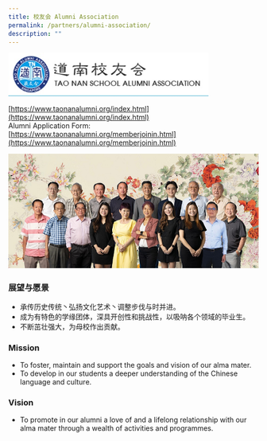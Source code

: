 ```yaml
---
title: 校友会 Alumni Association
permalink: /partners/alumni-association/
description: ""
---
```


<img src="/images/img_alumni.jpeg" 
     style="width:80%">

[https://www.taonanalumni.org/index.html](https://www.taonanalumni.org/index.html) <br>
Alumni Application Form: [https://www.taonanalumni.org/memberjoinin.html](https://www.taonanalumni.org/memberjoinin.html) 

![](/images/img_alumniPhoto.png)

### 展望与愿景

* 承传历史传统丶弘扬文化艺术丶调整步伐与时并进。
* 成为有特色的学缘团体，深具开创性和挑战性，以吸呐各个领域的毕业生。  
* 不断茁壮强大，为母校作出贡献。

### Mission
* To foster, maintain and support the goals and vision of our alma mater.
* To develop in our students a deeper understanding of the Chinese language and culture.

### Vision
* To promote in our alumni a love of and a lifelong relationship with our alma mater through a wealth of activities and programmes.
